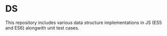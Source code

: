 # DS
This repository includes various data structure implementations in JS (ES5 and ES6) alongwith unit test cases.
